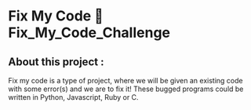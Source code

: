 # Fix My Code  :page_with_curl: Fix_My_Code_Challenge

## About this project :
Fix my code is a type of project, where we will be given an existing code with some error(s) and we are to fix it!
These bugged programs could be written in Python, Javascript, Ruby or C.
